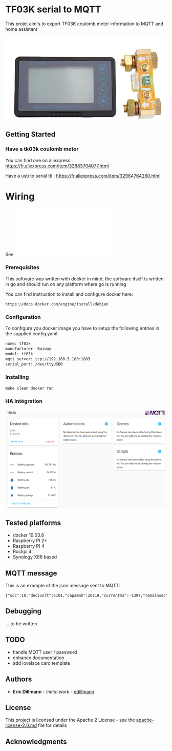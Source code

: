 # TF03K serial to MQTT

This projet aim's to export TF03K coulomb meter information
to MQTT and home assistant

![](images/tf03k.png)

## Getting Started

### Have a tk03k coulomb meter

You can find one on aliexpress : https://fr.aliexpress.com/item/32883704077.html

Have a usb to serial ttl : https://fr.aliexpress.com/item/32964764260.html

# Wiring

See ![TF03K communication specifications.pdf](docs/TF03K%20communication%20specification.pdf)

### Prerequisites

This software was written with docker in mind, the software itself
is written in go and should run on any platform where go is running

You can find instruction to install and configure docker here:
```
https://docs.docker.com/engine/install/debian
```

### Configuration

To configure you docker image you have to setup the following entries
in the supplied config.yaml

```
name: tf03k
manufacturer: Baiway
model: tf03k
mqtt_server: tcp://192.168.5.180:1883
serial_port: /dev/ttyUSB0
```

### Installing

```
make clean docker run
```

### HA Intégration

![](images/ha_integration.png)

## Tested platforms

* docker 19.03.8
* Raspberry PI 2+
* Raspberry PI 4
* Rockpi 4
* Synology X86 based

## MQTT message

This is an example of the json message sent to MQTT:
```
{"soc":10,"decivolt":5101,"capamah":20118,"currentma":-1397,"remainsec":52030}
```

## Debugging

... to be written

## TODO

* handle MQTT user / password
* enhance documentation
* add lovelace card template

## Authors

* **Eric Dillmann** - *Initial work* - [edillmann](https://github.com/edillmann)

## License

This project is licensed under the Apache 2 License - see the [apache-license-2.0.md](apache-license-2.0.md) file for details

## Acknowledgments



